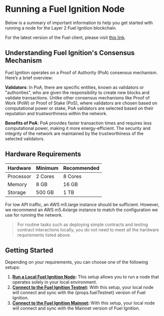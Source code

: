 # Running a Fuel Ignition Node

Below is a summary of important information to help you get started with running a node for the Layer 2 Fuel Ignition blockchain.

For the latest version of the Fuel client, please visit [this link](https://github.com/FuelLabs/fuel-core).

## Understanding Fuel Ignition's Consensus Mechanism

Fuel Ignition operates on a Proof of Authority (PoA) consensus mechanism. Here’s a brief overview:

**Validators**: In PoA, there are specific entities, known as validators or "authorities", who are given the responsibility to create new blocks and validate transactions. Unlike other consensus mechanisms like Proof of Work (PoW) or Proof of Stake (PoS), where validators are chosen based on computational power or stake, PoA validators are selected based on their reputation and trustworthiness within the network.

**Benefits of PoA**: PoA provides faster transaction times and requires less computational power, making it more energy-efficient. The security and integrity of the network are maintained by the trustworthiness of the selected validators.

## Hardware Requirements

|  Hardware  | Minimum  | Recommended |
|------------|----------|-------------|
|  Processor |  2 Cores |  8 Cores    |
|  Memory    |  8 GB    |  16 GB      |
|  Storage   |  500 GB  |  1 TB       |

For low API traffic, an AWS m5.large instance should be sufficient. However, we recommend an AWS m5.4xlarge instance to match the configuration we use for running the network.

> For routine tasks such as deploying simple contracts and testing contract interactions locally, you do not need to meet all the hardware requirements listed above.

## Getting Started

Depending on your requirements, you can choose one of the following setups:

1. **[Run a Local Fuel Ignition Node](./local.md):** This setup allows you to run a node that operates solely in your local environment.
2. **[Connect to the Fuel Ignition Testnet](./testnet.md):** With this setup, your local node will connect and sync with the {props.fuelTestnet} version of Fuel Ignition.
3. **[Connect to the Fuel Ignition Mainnet](./mainnet.md):** With this setup, your local node will connect and sync with the Mainnet version of Fuel Ignition.

